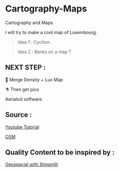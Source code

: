 # Cartography-Maps
Cartography and Maps


I will try to make a cool map of Luxembourg. 
> Idea 1 : Cyclism. 

> Idea 2 : Banks on a map ? 




## NEXT STEP : 
🧪 Merge Density + Lux Map 

⚗️ Then get pics


Aerialod software

## Source : 
[Youtube Tutorial](https://www.youtube.com/watch?v=zgFXVhmKNbU&t=0s)

[OSM](https://wiki.openstreetmap.org/wiki/Map_features#Roads)


## Quality Content to be inspired by : 
[Geospacial with Streamlit](https://geospatial.streamlit.app/)
